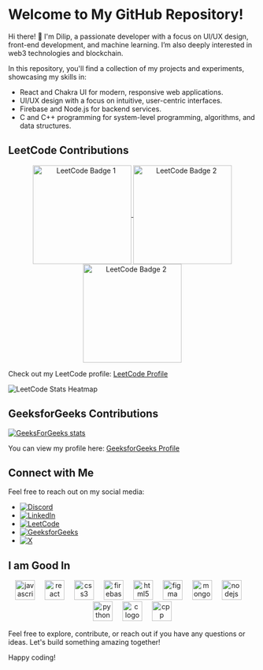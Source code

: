 # Welcome to My GitHub Repository!

Hi there! 👋 I'm Dilip, a passionate developer with a focus on UI/UX design, front-end development, and machine learning. I’m also deeply interested in web3 technologies and blockchain.

In this repository, you'll find a collection of my projects and experiments, showcasing my skills in:

- React and Chakra UI for modern, responsive web applications.
- UI/UX design with a focus on intuitive, user-centric interfaces.
- Firebase and Node.js for backend services.
- C and C++ programming for system-level programming, algorithms, and data structures.

## LeetCode Contributions
<p align="center">
  <a href="https://leetcode.com/u/mailthistodilip/" target="_blank">
    <img align="center" src="https://assets.leetcode.com/static_assets/public/images/badges/2024/gif/2024-09.gif" alt="LeetCode Badge 1" height="200" width="200" />
  </a>
  <a href="https://leetcode.com/u/mailthistodilip/" target="_blank">
    <img align="center" src="https://assets.leetcode.com/static_assets/marketing/2024-50.gif" alt="LeetCode Badge 2" height="200" width="200" />
  </a>
  <a href="https://leetcode.com/u/mailthistodilip/" target="_blank">
    <img align="center" src="https://assets.leetcode.com/static_assets/others/Top_SQL_50.gif" alt="LeetCode Badge 2" height="200" width="200" />
    
  </a>
</p>

Check out my LeetCode profile: [LeetCode Profile](https://leetcode.com/u/mailthistodilip/)

![LeetCode Stats Heatmap](https://leetcard.jacoblin.cool/mailthistodilip?ext=heatmap)

## GeeksforGeeks Contributions
[![GeeksForGeeks stats](https://geeks-for-geeks-stats-card.vercel.app/?username=dilip_r)](https://auth.geeksforgeeks.org/user/dilip_r/practice/)

You can view my profile here: [GeeksforGeeks Profile](https://www.geeksforgeeks.org/user/dilip_r/)

## Connect with Me

Feel free to reach out on my social media:
- [![Discord](https://img.shields.io/badge/Discord-5865F2?style=flat&logo=discord&logoColor=white)](https://discord.com/users/dilip7919)
- [![LinkedIn](https://img.shields.io/badge/LinkedIn-0A66C2?style=flat&logo=linkedin&logoColor=white)](https://linkedin.com/in/dilip-ravikumar-88071b251/)
- [![LeetCode](https://img.shields.io/badge/LeetCode-FFA116?style=flat&logo=leetcode&logoColor=black)](https://leetcode.com/u/mailthistodilip/)
- [![GeeksforGeeks](https://img.shields.io/badge/GeeksforGeeks-2E7D32?style=flat&logo=geeks-for-geeks&logoColor=white)](https://www.geeksforgeeks.org/user/dilip_r/)
- [![X](https://img.shields.io/badge/X-1DA1F2?style=flat&logo=twitter&logoColor=white)](https://x.com/0xSuper_Saiyan/)

## I am Good In
<div align="center">
  <img src="https://cdn.jsdelivr.net/gh/devicons/devicon/icons/javascript/javascript-original.svg" height="40" alt="javascript logo"  />
  <img width="12" />
  <img src="https://cdn.jsdelivr.net/gh/devicons/devicon/icons/react/react-original.svg" height="40" alt="react logo"  />
  <img width="12" />
  <img src="https://cdn.jsdelivr.net/gh/devicons/devicon/icons/css3/css3-original.svg" height="40" alt="css3 logo"  />
  <img width="12" />
  <img src="https://cdn.jsdelivr.net/gh/devicons/devicon/icons/firebase/firebase-plain.svg" height="40" alt="firebase logo"  />
  <img width="12" />
  <img src="https://cdn.jsdelivr.net/gh/devicons/devicon/icons/html5/html5-original.svg" height="40" alt="html5 logo"  />
  <img width="12" />
  <img src="https://cdn.jsdelivr.net/gh/devicons/devicon/icons/figma/figma-original.svg" height="40" alt="figma logo"  />
  <img width="12" />
  <img src="https://cdn.jsdelivr.net/gh/devicons/devicon/icons/mongodb/mongodb-original.svg" height="40" alt="mongodb logo"  />
  <img width="12" />
  <img src="https://cdn.jsdelivr.net/gh/devicons/devicon/icons/nodejs/nodejs-original.svg" height="40" alt="nodejs logo"  />
  <img width="12" />
  <img src="https://cdn.jsdelivr.net/gh/devicons/devicon/icons/python/python-original.svg" height="40" alt="python logo"  />
  <img width="12" />
  <img src="https://cdn.jsdelivr.net/gh/devicons/devicon/icons/c/c-original.svg" height="40" alt="c logo"  />
  <img width="12" />
  <img src="https://cdn.jsdelivr.net/gh/devicons/devicon/icons/cplusplus/cplusplus-original.svg" height="40" alt="cpp logo"  />
</div>

Feel free to explore, contribute, or reach out if you have any questions or ideas. Let's build something amazing together!

Happy coding!
